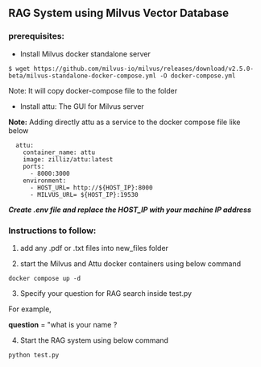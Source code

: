 ## RAG System using Milvus Vector Database

### prerequisites:

* Install Milvus docker standalone server 

```
$ wget https://github.com/milvus-io/milvus/releases/download/v2.5.0-beta/milvus-standalone-docker-compose.yml -O docker-compose.yml
```

Note: It will copy docker-compose file to the folder

* Install attu: The GUI for Milvus server

**Note:** Adding directly attu as a service to the docker compose file like below

```
  attu:
    container_name: attu
    image: zilliz/attu:latest
    ports:
      - 8000:3000
    environment:
      - HOST_URL= http://${HOST_IP}:8000
      - MILVUS_URL= ${HOST_IP}:19530
  ````

***Create .env file and replace the HOST_IP with your machine IP address***

### Instructions to follow:

1. add any .pdf or .txt files into new_files folder

2. start the Milvus and Attu docker containers using below command

```
docker compose up -d
```
3. Specify your question for RAG search inside test.py 

For example,

**question** = "what is your name ? 

4. Start the RAG system using below command

```
python test.py
```

